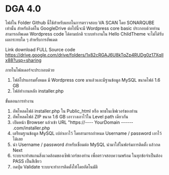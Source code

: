 # DGA 4.0
ไฟล์ใน Folder Github นี้ใช้สำหรับแยกในการตรวจสอบ VA SCAN โดย SONARQUBE เท่านั้น สำหรับลิงค์ใน GoogleDrive ต่อไปนี้จะมี Wordpress core basic ประกอบด้วยท่านสามารถอัพเดต Wordpress code ได้ตามปกติ
ระบบทำงานใน Hello ChildTheme จะไม่ได้รับผลกระทบใด ๆ สำหรับการอัพเดต

 Link download FULL Source code
 https://drive.google.com/drive/folders/1x82cRGAJ6U8kTqZp4RUDg0z17XqlIx88?usp=sharing

 ภายในโฟลเดอร์จะประกอบด้วย
 1. ไฟล์โปรแกรมทั้งหมด มี Wordpress core มาแล้วและมีฐานข้อมูล MySQL ขนาดไฟล์ 1.6 GB
 2. ไฟล์ทำงานหลัก  installer.php

ขั้นตอนการทำงาน
1. อัพโหลดไฟล์ installer.php ใน Public_html หรือ พาธในเซิฟเวอร์ของท่าน
2. อัพโหลดไฟล์ ZIP ขนาด 1.6 GB เอาวางเอาไว้ใน Level path เดียวกัน
3. เปิดหน้า Browser  แล้วเข้า URL "https://---- YourDomain ------ .com/installer.php
4. เตรียมฐานข้อมูล MySQL เปล่าเอาไว้ โดยสามารถกำหนด Username / password เอาไว้ได้เลย
5. นำ Username / password สำหรับเชื่อมต่อ MySQL นำมาใส่ในฟอร์มการติดตั้ง แล้วกด Next
6. ระบบจะทำสแกนสิ่งแวดล้อมของเซิฟเวอร์ของท่าน เพื่อตรวจสอบความพร้อม ในทุกข้อจำเป็นต้อง PASS เป็นสีเขียว
7. กดปุ่ม Validate ระบบจะทำการติดตั้งให้โดยอัตโนมัติ
